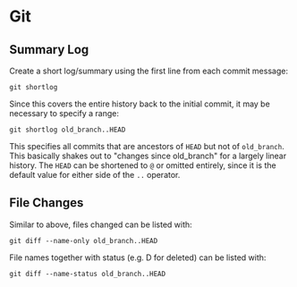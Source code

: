 # Git #
## Summary Log ##
Create a short log/summary using the first line from each commit message:
```
git shortlog
```
Since this covers the entire history back to the initial commit, it may be
necessary to specify a range:
```
git shortlog old_branch..HEAD
```
This specifies all commits that are ancestors of `HEAD` but not of `old_branch`.
This basically shakes out to "changes since old_branch" for a largely linear
history.  The `HEAD` can be shortened to `@` or omitted entirely, since it is
the default value for either side of the `..` operator.

## File Changes ##
Similar to above, files changed can be listed with:
```
git diff --name-only old_branch..HEAD
```
File names together with status (e.g. D for deleted) can be listed with:
```
git diff --name-status old_branch..HEAD
```
